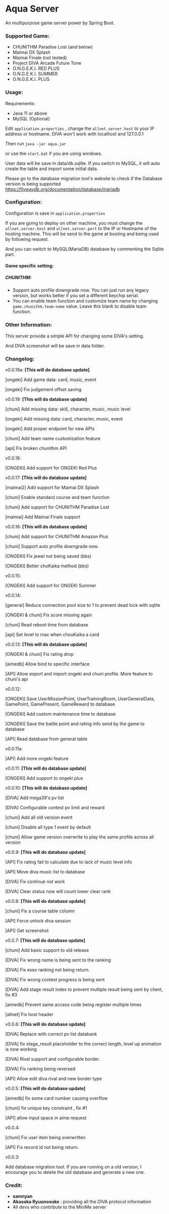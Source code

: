 # Aqua Server
An multipurpose game server power by Spring Boot.

### Supported Game:
* CHUNITHM Paradise Lost (and below)
* Maimai DX Splash
* Maimai Finale (not tested)
* Project DIVA Arcade Future Tone
* O.N.G.E.K.I. RED PLUS
* O.N.G.E.K.I. SUMMER
* O.N.G.E.K.I. PLUS

### Usage:
Requirements:
* Java 11 or above
* MySQL (Optional)

Edit `application.properties` , change the `allnet.server.host` to your IP address or hostname.
DIVA won't work with localhost and 127.0.0.1

Then run `java -jar aqua.jar`

or use the `start.bat` if you are using windows.

User data will be save in data/db.sqlite.
If you switch to MySQL, it will auto create the table and import some initial data.

Please go to the database migration tool's website to check if the Database version is being supported https://flywaydb.org/documentation/database/mariadb 

### Configuration:
Configuration is save in `application.properties`

If you are going to deploy on other machine, you must change the `allnet.server.host` and `allnet.server.port` to the IP or Hostname of the hosting machine.
This will be send to the game at booting and being used by following request.

And you can switch to MySQL(MariaDB) database by commenting the Sqlite part.

#### Game specific setting:

##### CHUNITHM:
- Support auto profile downgrade now. You can just run any legacy version, but works better if you set a different keychip serial.
- You can enable team function and customize team name by changing `game.chunithm.team-name` value. Leave this blank to disable team function.

### Other Information:
This server provide a simple API for changing some DIVA's setting.

And DIVA screenshot will be save in data folder.


### Changelog:
v0.0.19a: **[This will do database update]**

[ongeki] Add game data: card, music, event

[ongeki] Fix judgement offset saving

v0.0.19: **[This will do database update]**

[chuni] Add missing data: skill, character, music, music level

[ongeki] Add missing data: card, character, music, event

[ongeki] Add proper endpoint for new APIs

[chuni] Add team name customization feature

[api] Fix broken chunithm API

v0.0.18:

[ONGEKI] Add support for ONGEKI Red Plus

v0.0.17: **[This will do database update]**

[maimai2] Add support for Maimai DX Splash

[chuni] Enable standard course and team function

[chuni] Add support for CHUNITHM Paradise Lost

[maimai] Add Maimai Finale support

v0.0.16: **[This will do database update]**

[chuni] Add support for CHUNITHM Amazon Plus

[chuni] Support auto profile downgrade now.

[ONGEKI] Fix jewel not being saved (bbs)

[ONGEKI] Better choKaika method (bbs)

v0.0.15:

[ONGEKI] Add support for ONGEKI Summer

v0.0.14:

[general] Reduce connection pool size to 1 to prevent dead lock with sqlite

[ONGEKI & chuni] Fix score missing again

[chuni] Read reboot time from database

[api] Set level to max when chouKaika a card


v0.0.13: **[This will do database update]**

[ONGEKI & chuni] Fix rating drop

[aimedb] Allow bind to specific interface

[API] Allow export and import ongeki and chuni profile. More feature to chuni's api

v0.0.12:

[ONGEKI] Save UserMissionPoint, UserTrainingRoom, UserGeneralData, GamePoint, GamePresent, GameReward to database

[ONGEKI] Add custom maintenance time to database

[ONGEKI] Save the battle point and rating info send by the game to database

[API] Read database from general table

v0.0.11a:

[API] Add more ongeki feature

v0.0.11: **[This will do database update]**

[ONGEKI] Add support to ongeki plus

v0.0.10: **[This will do database update]**

[DIVA] Add mega39's pv list

[DIVA] Configurable contest pv limit and reward

[chuni] Add all old version event

[chuni] Disable all type 1 event by default

[chuni] Allow game version overwrite to play the same profile across all version

v0.0.9: **[This will do database update]**

[API] Fix rating fail to calculate due to lack of music level info

[API] Move diva music list to database

[DIVA] Fix continue not work

[DIVA] Clear status now will count lower clear rank

v0.0.8: **[This will do database update]**

[chuni] Fix a course table column

[API] Force unlock diva session

[API] Get screenshot

v0.0.7: **[This will do database update]**

[chuni] Add basic support to old release

[DIVA] Fix wrong name is being sent to the ranking

[DIVA] Fix exex ranking not being return.

[DIVA] Fix wrong contest progress is being sent

[DIVA] Add stage result index to prevent multiple result being sent by client, fix #3

[aimedb] Prevent same access code being register multiple times

[allnet] Fix host header

v0.0.6: **[This will do database update]**

[DIVA] Replace with correct pv list databank

[DIVA] fix stage_result placeholder to the correct length, level up animation is now working

[DIVA] Rival support and configurable border.

[DIVA] Fix ranking being reversed

[API] Allow edit diva rival and new border type


v0.0.5: **[This will do database update]**

[aimedb] fix some card number causing overflow

[chuni] fix unique key constraint , fix #1

[API] allow input space in aime request


v0.0.4:

[chuni] Fix user item being overwritten

[API] Fix record id not being return.

v0.0.3:

Add database migration tool. If you are running on a old version, I encourage you to delete the old database and generate a new one.

### Credit:
* **samnyan**
* **Akasaka Ryuunosuke** : providing all the DIVA protocol information
* All devs who contribute to the MiniMe server
